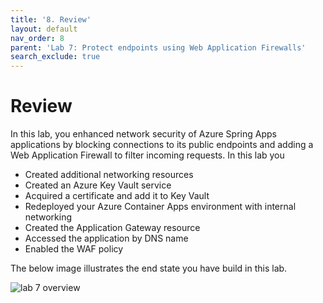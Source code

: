 ```yaml
---
title: '8. Review'
layout: default
nav_order: 8
parent: 'Lab 7: Protect endpoints using Web Application Firewalls'
search_exclude: true
---
```


# Review

In this lab, you enhanced network security of Azure Spring Apps applications by blocking connections to its public endpoints and adding a Web Application Firewall to filter incoming requests. In this lab you

- Created additional networking resources
- Created an Azure Key Vault service
- Acquired a certificate and add it to Key Vault
- Redeployed your Azure Container Apps environment with internal networking
- Created the Application Gateway resource
- Accessed the application by DNS name
- Enabled the WAF policy

The below image illustrates the end state you have build in this lab.

![lab 7 overview](../../images/acalab7.png)
